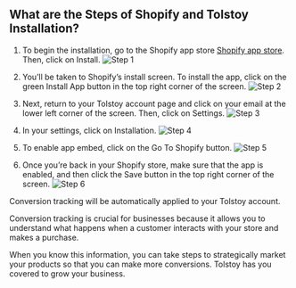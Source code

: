 ## What are the Steps of Shopify and Tolstoy Installation?

1. To begin the installation, go to the Shopify app store [Shopify app store](https://apps.shopify.com/tolstoy?search_id=f0c2c7e9-f78d-4186-9658-9b4bfa44984c&surface_detail=Tolstoy&surface_inter_position=1&surface_intra_position=4&surface_type=search). Then, click on Install. ![Step 1](https://downloads.intercomcdn.com/i/o/925202326/7ae854b1674b7a4d2d9a0173/image.png)

2. You’ll be taken to Shopify’s install screen. To install the app, click on the green Install App button in the top right corner of the screen. ![Step 2](https://tolstoy-2c549356d0c0.intercom-attachments-7.com/i/o/788768840/c95b0e8a6e077bf6b5f48adc/T-LzMIdv8q_VMdh-OkKJ092GrMQAARVAFmv4VxOWkxRjHDBtwDZI6cYiD8Q3cGU5yfOsfX_G_zo3prCRHl_EzMQgELvMktDfhk25MqM0WLo3e8CECxh54FznlKs0t74pigwSA45TdPdIhmi5EBJXilU)

3. Next, return to your Tolstoy account page and click on your email at the lower left corner of the screen. Then, click on Settings. ![Step 3](https://tolstoy-2c549356d0c0.intercom-attachments-7.com/i/o/788768850/d2ba1fae0247a2e6e46f997d/1v5N3acQVGJtZRO0fZ_1PxvhvFEzy6byXKIPGrZtC6y8mWA21y_dY6dYXbHICfSlmV-i669dpeXRien2ILToHTx_c7z2YlnUXzsVZurKtTwiZnAVNV1iu83xY0auvGmdgliHPV1lzpgjv8CmBme_XFQ)

4. In your settings, click on Installation. ![Step 4](https://tolstoy-2c549356d0c0.intercom-attachments-7.com/i/o/788768858/47c34f7420dd5e0a1aa95a76/2HL-WCsNplZKhIjtZSY4e-7GPp6g8CIUd6mjkZXE7LL_poFZVaIAgoY8MBEaMXobFkQAXK0rV5nR1sdcCbm9jWn2tJf2Za20muijXIyNLZWY8QHeJjYNcwyUTWP4T5g688Y-vHKyJzL1wy29edZkcLw)

5. To enable app embed, click on the Go To Shopify button. ![Step 5](https://tolstoy-2c549356d0c0.intercom-attachments-7.com/i/o/788768873/a4b254d16e7304afb0f9e46a/0eFnVv_lgd4sbFvGJHoPMLcCXBfd3mFnoyDgvWKJp90rS-HLU7aFieAWuw8Y_MDJ5xziClBWiiNxCNN96e06ueBMFgRP4qiR40zpiO1uUZpxUYmH3iDYQztoBKkGsqOS8rYBCmMnC8XNbMpNeZfg6aw)

6. Once you’re back in your Shopify store, make sure that the app is enabled, and then click the Save button in the top right corner of the screen. ![Step 6](https://tolstoy-2c549356d0c0.intercom-attachments-7.com/i/o/788768885/ed7fae50b9a7338b90c2aea3/WMWnLc0mv3KTC665onGT_wyVTxLfmHjvOCqNLxja6egLn1Rx_tj7WJ_SXrUJSgcTZEpUUoUW5bStt3OOLeFSIy8kIZMEN-7R830NGI-hB1x2a-_Tm2Nsn8h9pqAfwkbz9aWoVyTXj2klVhmiUvz59i4)

Conversion tracking will be automatically applied to your Tolstoy account.

Conversion tracking is crucial for businesses because it allows you to understand what happens when a customer interacts with your store and makes a purchase.

When you know this information, you can take steps to strategically market your products so that you can make more conversions. Tolstoy has you covered to grow your business.
